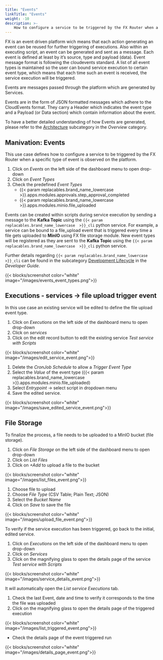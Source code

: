 ```yaml
---
title: "Events"
linkTitle: "Events"
weight: -10
description: >-
    How to configure a service to be triggered by the FX Router when a specific type of event is observed on the platform.
---
```


FX is an event driven platform wich means that each action generating an event can be reused for further triggering of
executions. Also within an executing script, an event can be generated and sent as a message. Each event is defined at
least by it’s source, type and payload (data). Event message format is following the cloudevents standard. A list of all
event types is maintained so the user can bound service execution to certain event type, which means that each time such
an event is received, the service execution will be triggered.

Events are messages passed through the platform which are generated by Services.

Events are in the form of JSON formatted messages which adhere to the CloudEvents format. They carry a Header which
indicates the event type and a Payload (or Data section) which contain information about the event.

To have a better detailed understanding of how Events are generated, please refer to
the [Architecture](/docs/overview/architecture-overview/ "Architecture Overview") subcategory in the *Overview*
category.

## Manivation: Events

This use case defines how to configure a service to be triggered by the FX Router when a specific type of event is
observed on the platform.

1. Click on *Events* on the left side of the dashboard menu to open drop-down
2. Click on *Event Types*
3. Check the predefined *Event Types*
    - {{< param replacables.brand_name_lowercase  >}}.apps.modules.approvals.step_approval_completed
    - {{< param replacables.brand_name_lowercase  >}}.apps.modules.minio.file_uploaded

Events can be created within scripts during service execution by sending a message to the **Kafka Topic** using
the `{{< param replacables.brand_name_lowercase  >}}_cli` python service. For example, a service can be bound to a file_upload event that is triggered every time
a file gets uploaded to **MinIO** using FX file storage module. New event types will be registered as they are sent to
the **Kafka Topic** using the `{{< param replacables.brand_name_lowercase  >}}_cli` python service.

Further details regarding `{{< param replacables.brand_name_lowercase  >}}_cli` can be found in the
subcategory [Development Lifecycle](/docs/developerguide/development-lifecycle/ "development-lifecycle") in the
*Developer Guide*.

{{< blocks/screenshot color="white" image="/images/events_event_types.png">}}

## Executions - services -> file upload trigger event

In this use case an existing service will be edited to define the file upload event type.

1. Click on *Executions* on the left side of the dashboard menu to open drop-down
2. Click on *services*
3. Click on the edit record button to edit the existing service *Test service with Scripts*

{{< blocks/screenshot color="white" image="/images/edit_service_event.png">}}

1. Delete the *CronJob Schedule* to allow a *Trigger Event Type*
2. Select the *Value* of the event type ({{< param replacables.brand_name_lowercase  >}}.apps.modules.minio.file_uploaded)
3. Select *Entrypoint* -> select script in dropdown menu
4. Save the edited service.

{{< blocks/screenshot color="white" image="/images/save_edited_service_event.png">}}

## File Storage

To finalize the process, a file needs to be uploaded to a MinIO bucket (file storage).

1. Click on *File Storage* on the left side of the dashboard menu to open drop-down
2. Click on *List Files*
3. Click on *+Add* to upload a file to the bucket

{{< blocks/screenshot color="white" image="/images/list_files_event.png">}}

1. Choose file to upload
2. Choose *File Type*  (CSV Table; Plain Text; JSON)
3. Select the *Bucket Name*
4. Click on *Save* to save the file

{{< blocks/screenshot color="white" image="/images/upload_file_event.png">}}

To verify if the service execution has been triggered, go back to the initial, edited service.

1. Click on *Executions* on the left side of the dashboard menu to open drop-down
2. Click on *Services*
3. Click on the magnifying glass to open the details page of the service *Test service with Scripts*

{{< blocks/screenshot color="white" image="/images/service_details_event.png">}}

It will automatically open the *List service Executions* tab.

1. Check the last Event, date and time to verify it corresponds to the time the file was uploaded
2. Click on the magnifying glass to open the details page of the triggered execution

{{< blocks/screenshot color="white" image="/images/list_triggered_event.png">}}

- Check the details page of the event triggered run

{{< blocks/screenshot color="white" image="/images/details_page_event.png">}}

